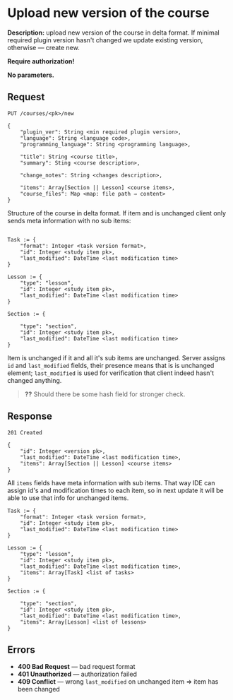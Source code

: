 # Upload new version of the course

**Description:**
upload new version of the course in delta format. If minimal required plugin
version hasn't changed we update existing version, otherwise — create new.

**Require authorization!**

**No parameters.**

## Request

```
PUT /courses/<pk>/new

{
    "plugin_ver": String <min required plugin version>,
    "language": String <language code>,
    "programming_language": String <programming language>,
    
    "title": String <course title>,
    "summary": Sting <course description>,

    "change_notes": String <changes description>,
    
    "items": Array[Section || Lesson] <course items>,
    "course_files": Map <map: file path ⇒ content>
}
```

Structure of the course in delta format. If item and is unchanged
client only sends meta information with no sub items:

```
 
Task := {
    "format": Integer <task version format>,
    "id": Integer <study item pk>,
    "last_modified": DateTime <last modification time>
}

Lesson := {
    "type": "lesson",
    "id": Integer <study item pk>,
    "last_modified": DateTime <last modification time>
}

Section := {
 
    "type": "section",
    "id": Integer <study item pk>,
    "last_modified": DateTime <last modification time>
}
```

Item is unchanged if it and all it's sub items are unchanged.
Server assigns `id` and `last_modified` fields, their presence
means that is is unchanged element; `last_modified` is used for verification that client indeed hasn't changed anything.

> **??** Should there be some hash field for stronger check.

## Response

```
201 Created

{
    "id": Integer <version pk>,
    "last_modified": DateTime <last modification time>,
    "items": Array[Section || Lesson] <course items>
}
```

All `items` fields have meta information with sub items. That way
IDE can assign id's and modification times to each item, so in next
update it will be able to use that info for unchanged items.

```
Task := {
    "format": Integer <task version format>,
    "id": Integer <study item pk>,
    "last_modified": DateTime <last modification time>
}

Lesson := {
    "type": "lesson",
    "id": Integer <study item pk>,
    "last_modified": DateTime <last modification time>,
    "items": Array[Task] <list of tasks>
}

Section := {
 
    "type": "section",
    "id": Integer <study item pk>,
    "last_modified": DateTime <last modification time>,
    "items": Array[Lesson] <list of lessons>
}
```


## Errors

* **400 Bad Request** — bad request format
* **401 Unauthorized** — authorization failed
* **409 Conflict** — wrong `last_modified` on unchanged item ⇒ item has been changed
